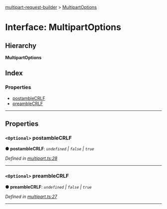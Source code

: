 [multipart-request-builder](../README.md) > [MultipartOptions](../interfaces/multipartoptions.md)

# Interface: MultipartOptions

## Hierarchy

**MultipartOptions**

## Index

### Properties

* [postambleCRLF](multipartoptions.md#postamblecrlf)
* [preambleCRLF](multipartoptions.md#preamblecrlf)

---

## Properties

<a id="postamblecrlf"></a>

### `<Optional>` postambleCRLF

**● postambleCRLF**: *`undefined` \| `false` \| `true`*

*Defined in [multipart.ts:28](https://github.axa.com/Digital/bauta-nodejs/blob/167ddcc/packages/multipart-request-builder/src/multipart.ts#L28)*

___
<a id="preamblecrlf"></a>

### `<Optional>` preambleCRLF

**● preambleCRLF**: *`undefined` \| `false` \| `true`*

*Defined in [multipart.ts:27](https://github.axa.com/Digital/bauta-nodejs/blob/167ddcc/packages/multipart-request-builder/src/multipart.ts#L27)*

___

